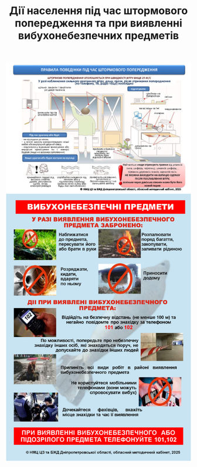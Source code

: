 ﻿---
title: Дії населення під час штормового попередження та при виявленні вибухонебезпечних предметів
---

![](1.jpg)
![](2.jpg)